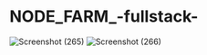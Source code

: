# NODE_FARM_-fullstack-



![Screenshot (265)](https://user-images.githubusercontent.com/75972629/208062466-b948db05-3cdd-4649-8588-f6722173e240.png)
![Screenshot (266)](https://user-images.githubusercontent.com/75972629/208062472-393bbaff-e8f9-422f-8e57-d760f176ee5c.png)
